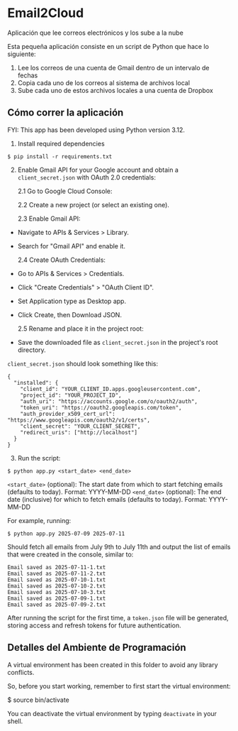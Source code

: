# Email2Cloud

Aplicación que lee correos electrónicos y los sube a la nube

Esta pequeña aplicación consiste en un script de Python que hace lo siguiente:

1. Lee los correos de una cuenta de Gmail dentro de un intervalo de fechas
2. Copia cada uno de los correos al sistema de archivos local
3. Sube cada uno de estos archivos locales a una cuenta de Dropbox

## Cómo correr la aplicación

FYI: This app has been developed using Python version 3.12.

1. Install required dependencies

```
$ pip install -r requirements.txt
```

2. Enable Gmail API for your Google account and obtain a `client_secret.json` with OAuth 2.0 credentials:

   2.1 Go to Google Cloud Console:

   2.2 Create a new project (or select an existing one).

   2.3 Enable Gmail API:

- Navigate to APIs & Services > Library.
- Search for "Gmail API" and enable it.

  2.4 Create OAuth Credentials:

- Go to APIs & Services > Credentials.
- Click "Create Credentials" > "OAuth Client ID".
- Set Application type as Desktop app.
- Click Create, then Download JSON.

  2.5 Rename and place it in the project root:

- Save the downloaded file as `client_secret.json` in the project's root directory.

`client_secret.json` should look something like this:

```
{
  "installed": {
    "client_id": "YOUR_CLIENT_ID.apps.googleusercontent.com",
    "project_id": "YOUR_PROJECT_ID",
    "auth_uri": "https://accounts.google.com/o/oauth2/auth",
    "token_uri": "https://oauth2.googleapis.com/token",
    "auth_provider_x509_cert_url": "https://www.googleapis.com/oauth2/v1/certs",
    "client_secret": "YOUR_CLIENT_SECRET",
    "redirect_uris": ["http://localhost"]
  }
}
```

3. Run the script:

```
$ python app.py <start_date> <end_date>
```

`<start_date>` (optional): The start date from which to start fetching emails (defaults to today). Format: YYYY-MM-DD
`<end_date>` (optional): The end date (inclusive) for which to fetch emails (defaults to today). Format: YYYY-MM-DD

For example, running:

```
$ python app.py 2025-07-09 2025-07-11
```

Should fetch all emails from July 9th to July 11th and output the list of emails that were created in the console, similar to:

```
Email saved as 2025-07-11-1.txt
Email saved as 2025-07-11-2.txt
Email saved as 2025-07-10-1.txt
Email saved as 2025-07-10-2.txt
Email saved as 2025-07-10-3.txt
Email saved as 2025-07-09-1.txt
Email saved as 2025-07-09-2.txt
```

After running the script for the first time, a `token.json` file will be generated, storing access and refresh tokens for future authentication.

## Detalles del Ambiente de Programación

A virtual environment has been created in this folder to avoid any library conflicts.

So, before you start working, remember to first start the virtual environment:

$ source bin/activate

You can deactivate the virtual environment by typing `deactivate` in your shell.

